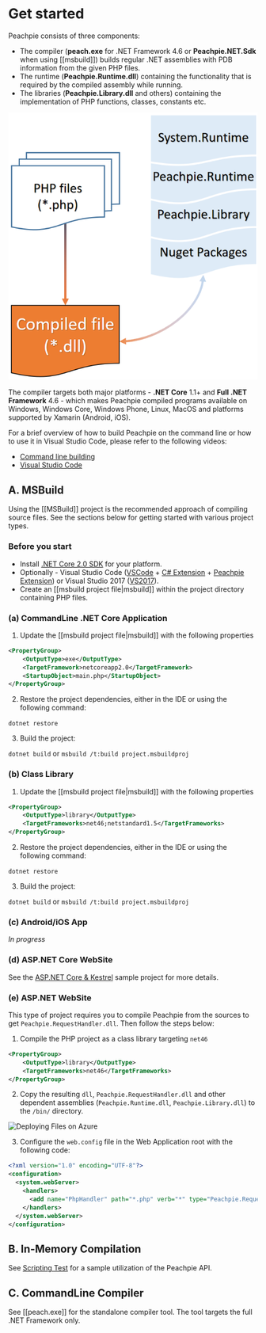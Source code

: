 # Get started

Peachpie consists of three components:
- The compiler (**peach.exe** for .NET Framework 4.6 or **Peachpie.NET.Sdk** when using [[msbuild]]) builds regular .NET assemblies with PDB information from the given PHP files.
- The runtime (**Peachpie.Runtime.dll**) containing the functionality that is required by the compiled assembly while running.
- The libraries (**Peachpie.Library.dll** and others) containing the implementation of PHP functions, classes, constants etc.

![Peachpie Compiler](img/peach-process.png)

The compiler targets both major platforms - **.NET Core** 1.1+ and **Full .NET Framework** 4.6 - which makes Peachpie compiled programs available on Windows, Windows Core, Windows Phone, Linux, MacOS and platforms supported by Xamarin (Android, iOS).

For a brief overview of how to build Peachpie on the command line or how to use it in Visual Studio Code, please refer to the following videos:

- [Command line building](https://www.youtube.com/watch?v=GVWVInYiYLY)
- [Visual Studio Code](https://youtu.be/hBiixbockK4)

## A. MSBuild

Using the [[MSBuild]] project is the recommended approach of compiling source files. See the sections below for getting started with various project types.

### Before you start

- Install [.NET Core 2.0 SDK](https://www.microsoft.com/net/core) for your platform.
- Optionally - Visual Studio Code ([VSCode](https://code.visualstudio.com/) + [C# Extension](https://marketplace.visualstudio.com/items?itemName=ms-vscode.csharp) + [Peachpie Extension](https://marketplace.visualstudio.com/items?itemName=iolevel.peachpie-vscode)) or Visual Studio 2017 ([VS2017](https://www.visualstudio.com/downloads/)).
- Create an [[msbuild project file|msbuild]] within the project directory containing PHP files.

### (a) CommandLine .NET Core Application

1. Update the [[msbuild project file|msbuild]] with the following properties
```xml
<PropertyGroup>
    <OutputType>exe</OutputType>
    <TargetFramework>netcoreapp2.0</TargetFramework>
    <StartupObject>main.php</StartupObject>
</PropertyGroup>
```

2. Restore the project dependencies, either in the IDE or using the following command:

`dotnet restore`

3. Build the project:

`dotnet build` or `msbuild /t:build project.msbuildproj`

### (b) Class Library

1. Update the [[msbuild project file|msbuild]] with the following properties
```xml
<PropertyGroup>
    <OutputType>library</OutputType>
    <TargetFrameworks>net46;netstandard1.5</TargetFrameworks>
</PropertyGroup>
```

2. Restore the project dependencies, either in the IDE or using the following command:

`dotnet restore`

3. Build the project:

`dotnet build` or `msbuild /t:build project.msbuildproj`

### (c) Android/iOS App

*In progress*

### (d) ASP.NET Core WebSite

See the [ASP.NET Core & Kestrel](https://github.com/iolevel/peachpie-samples/tree/master/web-application) sample project for more details.

### (e) ASP.NET WebSite

This type of project requires you to compile Peachpie from the sources to get `Peachpie.RequestHandler.dll`. Then follow the steps below:

1. Compile the PHP project as a class library targeting `net46`
```xml
<PropertyGroup>
    <OutputType>library</OutputType>
    <TargetFrameworks>net46</TargetFrameworks>
</PropertyGroup>
```

2. Copy the resulting `dll`, `Peachpie.RequestHandler.dll` and other dependent assemblies (`Peachpie.Runtime.dll`, `Peachpie.Library.dll`) to the `/bin/` directory.

![Deploying Files on Azure](https://github.com/iolevel/peachpie/wiki/img/webserver-files.png)

3.  Configure the `web.config` file in the Web Application root with the following code:
```xml
<?xml version="1.0" encoding="UTF-8"?>
<configuration>
  <system.webServer>
    <handlers>
      <add name="PhpHandler" path="*.php" verb="*" type="Peachpie.RequestHandler.RequestHandler, Peachpie.RequestHandler" preCondition="integratedMode" />
    </handlers>
  </system.webServer>
</configuration>
```

## B. In-Memory Compilation

See [Scripting Test](https://github.com/iolevel/peachpie/blob/master/src/Tests/Peachpie.Test/Program.cs) for a sample utilization of the Peachpie API.

## C. CommandLine Compiler

See [[peach.exe]] for the standalone compiler tool. The tool targets the full .NET Framework only.
